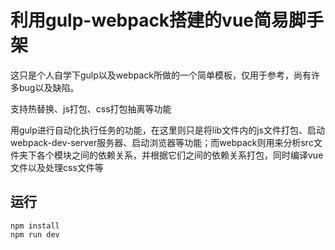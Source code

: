 # 利用gulp-webpack搭建的vue简易脚手架
这只是个人自学下gulp以及webpack所做的一个简单模板，仅用于参考，尚有许多bug以及缺陷。

支持热替换、js打包、css打包抽离等功能

用gulp进行自动化执行任务的功能，在这里则只是将lib文件内的js文件打包、启动webpack-dev-server服务器、启动浏览器等功能；而webpack则用来分析src文件夹下各个模块之间的依赖关系，并根据它们之间的依赖关系打包，同时编译vue文件以及处理css文件等

## 运行
```
npm install
npm run dev
```